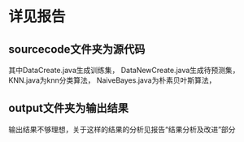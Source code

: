 # 详见报告

## sourcecode文件夹为源代码
其中DataCreate.java生成训练集，
DataNewCreate.java生成待预测集，
KNN.java为knn分类算法，
NaiveBayes.java为朴素贝叶斯算法，

## output文件夹为输出结果
输出结果不够理想，关于这样的结果的分析见报告“结果分析及改进”部分





